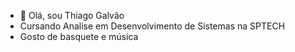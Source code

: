 - 👋 Olá, sou Thiago Galvão
-  Cursando Analise em Desenvolvimento de Sistemas na SPTECH
-  Gosto de basquete e música

<!---
ThGalvaon/ThGalvaon is a ✨ special ✨ repository because its `README.md` (this file) appears on your GitHub profile.
You can click the Preview link to take a look at your changes.
--->
